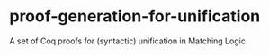 # proof-generation-for-unification
A set of Coq proofs for (syntactic) unification in Matching Logic.
